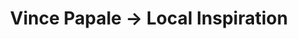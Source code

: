 ---
pid: rs186
title: Vince Papale → Local Inspiration
location_transcription: Outside of the Lincoln Financial Field
coordinates: "[-75.167738209699, 39.90213164866]"
zipcode: NJ08533
gen_neighborhood: 
neighborhood: 
outside_phl: New Egypt NJ
age: '18'
age_range: 13-19
instagram: 
image_file_name: rs_186.jpg
proposal_transcription: Vince Papale from the movie Invincible. Inspired hope in the
  city of Philly. He was an everyday working citizen who walked onto the team.
topic: Person,Uplifting
topic_summary: 0, 0, 0
type: Other No Form
keywords_other: Vince Papale
credit: Brandy Manion
image_labels: 
twitter: 
facebook: 
permalink: "/monuments/rs186/"
layout: item-page
---